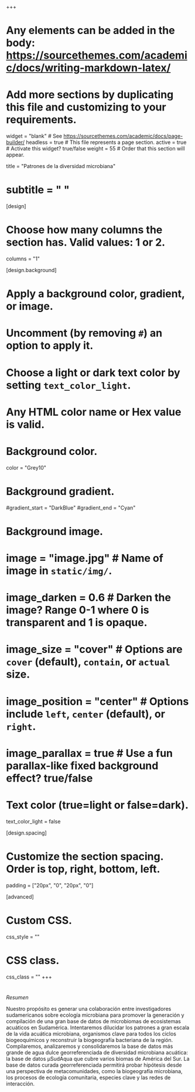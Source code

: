 +++
# Any elements can be added in the body: https://sourcethemes.com/academic/docs/writing-markdown-latex/
# Add more sections by duplicating this file and customizing to your requirements.

widget = "blank"  # See https://sourcethemes.com/academic/docs/page-builder/
headless = true  # This file represents a page section.
active = true  # Activate this widget? true/false
weight = 55 # Order that this section will appear.


title = "Patrones de la diversidad microbiana"
# subtitle = " "

[design]
  # Choose how many columns the section has. Valid values: 1 or 2.
  columns = "1"

[design.background]
  # Apply a background color, gradient, or image.
  #   Uncomment (by removing `#`) an option to apply it.
  #   Choose a light or dark text color by setting `text_color_light`.
  #   Any HTML color name or Hex value is valid.

  # Background color.
   color = "Grey10"
  
  # Background gradient.
  #gradient_start = "DarkBlue"
  #gradient_end = "Cyan"
  
  # Background image.
  # image = "image.jpg"  # Name of image in `static/img/`.
  # image_darken = 0.6  # Darken the image? Range 0-1 where 0 is transparent and 1 is opaque.
  # image_size = "cover"  #  Options are `cover` (default), `contain`, or `actual` size.
  # image_position = "center"  # Options include `left`, `center` (default), or `right`.
  # image_parallax = true  # Use a fun parallax-like fixed background effect? true/false
  
  # Text color (true=light or false=dark).
  text_color_light = false

[design.spacing]
  # Customize the section spacing. Order is top, right, bottom, left.
  padding = ["20px", "0", "20px", "0"]

[advanced]
 # Custom CSS. 
 css_style = ""
 
 # CSS class.
 css_class = ""
+++
#

*Resumen*

Nuestro propósito es generar una colaboración entre investigadores sudamericanos sobre ecología microbiana para promover la generación y compilación de una gran base de datos de microbiomas de ecosistemas acuáticos en Sudamérica. Intentaremos dilucidar los patrones a gran escala de la vida acuática microbiana, organismos clave para todos los ciclos biogeoquímicos y reconstruir la biogeografía bacteriana de la región. Compilaremos, analizaremos y consolidaremos la base de datos más grande de agua dulce georreferenciada de diversidad microbiana acuática: la base de datos µSudAqua que cubre varios biomas de América del Sur. La base de datos curada georreferenciada permitirá probar hipótesis desde una perspectiva de metacomunidades, como la biogeografía microbiana, los procesos de ecología comunitaria, especies clave y las redes de interacción.
